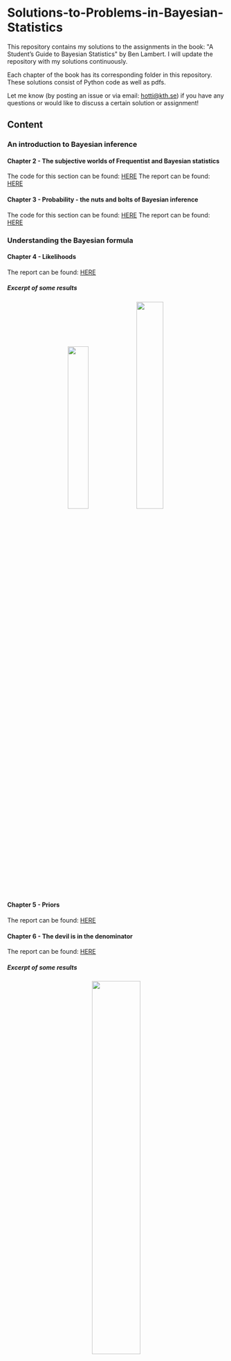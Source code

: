 # Solutions-to-Problems-in-Bayesian-Statistics
This repository contains my solutions to the assignments in the book: "A Student’s Guide to Bayesian Statistics" by Ben Lambert. I will update the repository with my solutions continuously.

Each chapter of the book has its corresponding folder in this repository. These solutions consist of Python code as well as pdfs. 

Let me know (by posting an issue or via email: hotti@kth.se) if you have any questions or would like to discuss a certain solution or assignment!



## Content

### An introduction to Bayesian inference

#### Chapter 2 - The subjective worlds of Frequentist and Bayesian statistics
The code for this section can be found: [HERE](https://github.com/alexandrahotti/Solutions-to-Problems-in-Bayesian-Statistics/tree/master/2%20-%20The%20subjective%20worlds%20of%20Frequentist/2.3%20-%20Model%20choice/Q%202.3.1%20-%202.3.2)
The report can be found: [HERE](https://github.com/alexandrahotti/Solutions-to-Problems-in-Bayesian-Statistics/blob/master/2%20-%20The%20subjective%20worlds%20of%20Frequentist/2.3%20-%20Model%20choice/solutions_chapter_2.pdf)


#### Chapter 3 - Probability - the nuts and bolts of Bayesian inference
The code for this section can be found: [HERE](https://github.com/alexandrahotti/Solutions-to-Problems-in-Bayesian-Statistics/tree/master/3%20-%20Probability%20-%20the%20nuts%20and%20bolts%20of%20Bayesian%20inference/3.8%20-%20Breast%20cancer%20revisited)
The report can be found: [HERE](https://github.com/alexandrahotti/Solutions-to-Problems-in-Bayesian-Statistics/blob/master/3%20-%20Probability%20-%20the%20nuts%20and%20bolts%20of%20Bayesian%20inference/solutions_chap_3.pdf)


### Understanding the Bayesian formula

#### Chapter 4 - Likelihoods
The report can be found: [HERE](https://github.com/alexandrahotti/Solutions-to-Problems-in-Bayesian-Statistics/blob/master/4%20-%20Likelihood/solutions_chapter_4.pdf)

##### Excerpt of some results
<p float="left" align='center'>  
  <img src='https://github.com/alexandrahotti/Solutions-to-Problems-in-Bayesian-Statistics/blob/master/4%20-%20Likelihood/4.1%20-%20Blog%20blues/Poisson%20model/MLE%20estimate%20-%20Evaluate%20model/results/generated_time_between_beer_visits.png' width="31%" height="31%"
 /><img src='https://github.com/alexandrahotti/Solutions-to-Problems-in-Bayesian-Statistics/blob/master/4%20-%20Likelihood/4.1%20-%20Blog%20blues/Poisson%20model/MLE%20estimate%20-%20Mean%20visit%20rate/results/likelihood_as_function_of_rate_between_first_time_visits_blog.png' width="35%" height="35%"
 />
  

#### Chapter 5 - Priors
The report can be found: [HERE](https://github.com/alexandrahotti/Solutions-to-Problems-in-Bayesian-Statistics/blob/master/5%20-%20Prior/solutions_chapter_5.pdf)


#### Chapter 6 - The devil is in the denominator
The report can be found: [HERE](https://github.com/alexandrahotti/Solutions-to-Problems-in-Bayesian-Statistics/blob/master/6%20-%20The%20devil%20is%20in%20the%20denominator/solutions_chapter_6.pdf)

##### Excerpt of some results
<p float="left" align='center'>  
  <img src='https://github.com/alexandrahotti/Solutions-to-Problems-in-Bayesian-Statistics/blob/master/6%20-%20The%20devil%20is%20in%20the%20denominator/results/NB_posterior.png' width="47%" height="47%"
 />

#### Chapter 7 - The posterior - The goal of Bayesian inference

### Analytic Bayesian methods

#### Chapter 8 - Distributions

##### Excerpt of some results
<p float="left" align='center'>
  <img src='https://github.com/alexandrahotti/Solutions-to-Problems-in-Bayesian-Statistics/blob/master/8%20-%20Distributions/Election%20Models/results/Multinomial%20Likelihood%20less%20data/Dirichlet(10%2C10%2C10)%20prior/multinomial_likelihood.png' width="47%" height="47%"
 /><img src='https://github.com/alexandrahotti/Solutions-to-Problems-in-Bayesian-Statistics/blob/master/8%20-%20Distributions/Election%20Models/results/Multinomial%20Likelihood%20less%20data/Dirichlet(10%2C10%2C10)%20prior/prior_dir_10_10_10.png' width="47%" height="47%"
 /><img src='https://github.com/alexandrahotti/Solutions-to-Problems-in-Bayesian-Statistics/blob/master/8%20-%20Distributions/Election%20Models/results/Multinomial%20Likelihood%20less%20data/Dirichlet(10%2C10%2C10)%20prior/posterior_dir_10_10_10.png' width="57%" height="57%"
 />


#### Chapter 9 - Conjugate priors
##### Excerpt of some results
<p float="left" align='center'>
  <img src='https://github.com/alexandrahotti/Solutions-to-Problems-in-Bayesian-Statistics/blob/master/9%20-%20Conjugate%20Priors/Lyme%20disease/results/posterior%20predictive/posterior_predictive_estimation.png' width="47%" height="47%"
 />


#### Chapter 10 - Evaluation of model fit and hypothesis testing

#### Chapter 11 - Making Bayesian analysis objective?

### Computational Bayes

#### Chapter 12 - Leaving conjugates behind: Markov chain Monte Carlo

#### Chapter 13 - Metropolis Hastings
The report can be found: [HERE](https://github.com/alexandrahotti/Solutions-to-Problems-in-Bayesian-Statistics/blob/master/13%20-%20Random%20Walk%20Metropolis/solutions_chapter_13.pdf)


##### Modeling presence of Borrelia amongst Ticks

###### Symmetric Kernel - Random Walk Metropolis
Using a Binomial likelihood, a Beta prior and an symmetric Normal jumping kernel.

<p float="left" align='center'>  
  <img src='https://github.com/alexandrahotti/Solutions-to-Problems-in-Bayesian-Statistics/blob/master/13%20-%20Random%20Walk%20Metropolis/13_1_Borrelia/results/symmetric_jumping_kernel/rmw_100_chains_burn_in.png' width="47%" height="47%"
 />

###### Assymmetric Kernel - Metropolis Hastings
Using a Beta-Binomial likelihood, a Gamma prior and an assymmetric log-Normal jumping kernel.
<p float="left" align='center'>  
  <img src='https://github.com/alexandrahotti/Solutions-to-Problems-in-Bayesian-Statistics/blob/master/13%20-%20Random%20Walk%20Metropolis/13_1_Borrelia/results/assymetric_jumping_kernel/joint_prior.png' width="47%" height="47%"
 /> <img src='https://github.com/alexandrahotti/Solutions-to-Problems-in-Bayesian-Statistics/blob/master/13%20-%20Random%20Walk%20Metropolis/13_1_Borrelia/results/assymetric_jumping_kernel/posterior_alpha_beta_joint.png' width="47%" height="47%"
 /><img src='https://github.com/alexandrahotti/Solutions-to-Problems-in-Bayesian-Statistics/blob/master/13%20-%20Random%20Walk%20Metropolis/13_1_Borrelia/results/assymetric_jumping_kernel/chains.png' width="47%" height="47%"
 />

##### Modeling Mosquito Death Rate
Using a Poisson Likelihood, a Gamma prior, a Beta Prior, a log-Normal jumping kernel and a beta jumping kernel.
<p float="left" align='center'>  
  <img src='https://github.com/alexandrahotti/Solutions-to-Problems-in-Bayesian-Statistics/blob/master/13%20-%20Random%20Walk%20Metropolis/13_3_Malarial_mosquitoes/results/likelihood.png' width="47%" height="47%"
 /><img src='https://github.com/alexandrahotti/Solutions-to-Problems-in-Bayesian-Statistics/blob/master/13%20-%20Random%20Walk%20Metropolis/13_3_Malarial_mosquitoes/results/chain%204/posterior.png' width="47%" height="47%"
 /><img src='https://github.com/alexandrahotti/Solutions-to-Problems-in-Bayesian-Statistics/blob/master/13%20-%20Random%20Walk%20Metropolis/13_3_Malarial_mosquitoes/results/chain%204/psi_post.png' width="47%" height="47%"
 /><img src='https://github.com/alexandrahotti/Solutions-to-Problems-in-Bayesian-Statistics/blob/master/13%20-%20Random%20Walk%20Metropolis/13_3_Malarial_mosquitoes/results/chain%204/mu_post.png' width="47%" height="47%"
 />
  
  
  
#### Chapter 14 - Gibbs Sampling
The report can be found: [HERE](https://github.com/alexandrahotti/Solutions-to-Problems-in-Bayesian-Statistics/blob/master/14%20-%20Gibbs%20Sampling/solutions_chapter_14.pdf)

##### The sensitivity and specificity of a test for a disease - Gibbs Sampling

<p float="left" align='center'>  
  <img src='https://github.com/alexandrahotti/Solutions-to-Problems-in-Bayesian-Statistics/blob/master/14%20-%20Gibbs%20Sampling/14_1_The%20sensitivity_and_specificity_of_a_test_for_a_disease/results/Q_14_1_7/C_posterior.png' width="47%" height="47%"
 />

##### Coal mining disasters in the UK - Gibbs Sampling
Using Gibbs sampling to estimate the point in time when legislative and societal changes caused a reduction in coal mining disasters in
the UK. The number of disasters per year pre and post legislations were modeled using Poisson Likelihoods: Possion(lambda_1), Possion(lambda_2) with Gamma priors. The point in time when the new legislations were enacted is called n.

<p float="left" align='center'>  
  <img src='https://github.com/alexandrahotti/Solutions-to-Problems-in-Bayesian-Statistics/blob/master/14%20-%20Gibbs%20Sampling/14_2_%20Coal_mining_disasters_in_the_UK/results/disasters_yr.png' width="47%" height="47%"
 />
  <img src='https://github.com/alexandrahotti/Solutions-to-Problems-in-Bayesian-Statistics/blob/master/14%20-%20Gibbs%20Sampling/14_2_%20Coal_mining_disasters_in_the_UK/results/n_posterior_gibbs.png' width="47%" height="47%"
 />
    <img src='https://github.com/alexandrahotti/Solutions-to-Problems-in-Bayesian-Statistics/blob/master/14%20-%20Gibbs%20Sampling/14_2_%20Coal_mining_disasters_in_the_UK/results/lambda1_2_posterior_gibbs.png' width="47%" height="47%"
 />



#### Chapter 15 - Hamiltonian Monte Carlo

#### Chapter 16 - Stan

### Hierarchical models and regression

#### Chapter 17 - Hierarchical models

#### Chapter 18 - Linear regression models

#### Chapter 19 - Generalized  linear models and other animals















